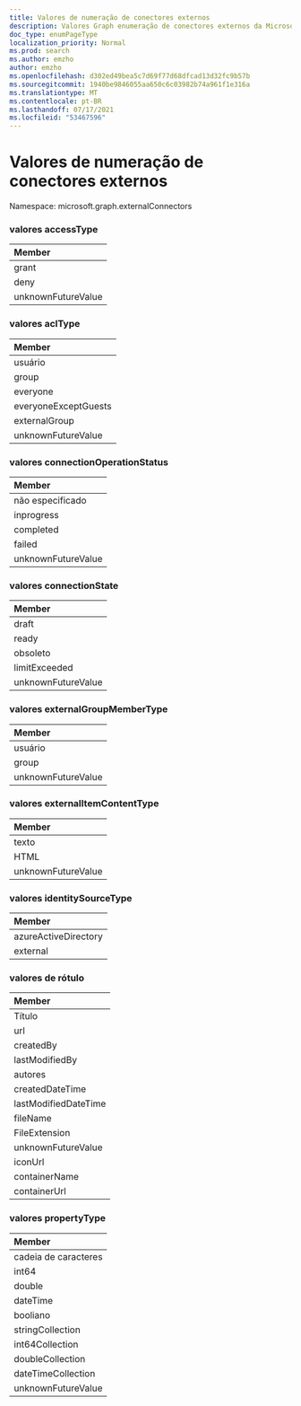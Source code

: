 ```yaml
---
title: Valores de numeração de conectores externos
description: Valores Graph enumeração de conectores externos da Microsoft
doc_type: enumPageType
localization_priority: Normal
ms.prod: search
ms.author: emzho
author: emzho
ms.openlocfilehash: d302ed49bea5c7d69f77d68dfcad13d32fc9b57b
ms.sourcegitcommit: 1940be9846055aa650c6c03982b74a961f1e316a
ms.translationtype: MT
ms.contentlocale: pt-BR
ms.lasthandoff: 07/17/2021
ms.locfileid: "53467596"
---
```

# <a name="external-connectors-enum-values"></a>Valores de numeração de conectores externos

Namespace: microsoft.graph.externalConnectors

### <a name="accesstype-values"></a>valores accessType

| Member
|:--------------
| grant
| deny
| unknownFutureValue

### <a name="acltype-values"></a>valores aclType

| Member
|:--------------
| usuário
| group
| everyone
| everyoneExceptGuests
| externalGroup
| unknownFutureValue


### <a name="connectionoperationstatus-values"></a>valores connectionOperationStatus

| Member
|:--------------
| não especificado
| inprogress
| completed
| failed
| unknownFutureValue


### <a name="connectionstate-values"></a>valores connectionState

|Member
|:--------------
| draft
| ready
| obsoleto
| limitExceeded
| unknownFutureValue


### <a name="externalgroupmembertype-values"></a>valores externalGroupMemberType

| Member
|:--------------
| usuário
| group
| unknownFutureValue


### <a name="externalitemcontenttype-values"></a>valores externalItemContentType

| Member
|:--------------
| texto
| HTML
| unknownFutureValue

### <a name="identitysourcetype-values"></a>valores identitySourceType

| Member
|:--------------
| azureActiveDirectory
| external


### <a name="label-values"></a>valores de rótulo

| Member
|:--------------
| Título
| url
| createdBy
| lastModifiedBy
| autores
| createdDateTime
| lastModifiedDateTime
| fileName
| FileExtension
| unknownFutureValue
| iconUrl
| containerName
| containerUrl


### <a name="propertytype-values"></a>valores propertyType

| Member
|:--------------
| cadeia de caracteres
| int64
| double
| dateTime
| booliano
| stringCollection
| int64Collection
| doubleCollection
| dateTimeCollection
| unknownFutureValue

<!--
{
  "type": "#page.annotation",
  "namespace": "microsoft.graph.externalConnectors"
}
-->


